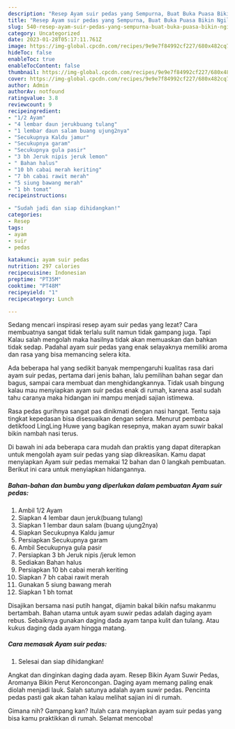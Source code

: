 ```yaml
---
description: "Resep Ayam suir pedas yang Sempurna, Buat Buka Puasa Bikin Ngiler"
title: "Resep Ayam suir pedas yang Sempurna, Buat Buka Puasa Bikin Ngiler"
slug: 540-resep-ayam-suir-pedas-yang-sempurna-buat-buka-puasa-bikin-ngiler
category: Uncategorized
date: 2023-01-28T05:17:11.761Z
image: https://img-global.cpcdn.com/recipes/9e9e7f84992cf227/680x482cq70/ayam-suir-pedas-foto-resep-utama.jpg
hideToc: false
enableToc: true
enableTocContent: false
thumbnail: https://img-global.cpcdn.com/recipes/9e9e7f84992cf227/680x482cq70/ayam-suir-pedas-foto-resep-utama.jpg
cover: https://img-global.cpcdn.com/recipes/9e9e7f84992cf227/680x482cq70/ayam-suir-pedas-foto-resep-utama.jpg
author: Admin
authorAv: notfound
ratingvalue: 3.8
reviewcount: 9
recipeingredient:
- "1/2 Ayam"
- "4 lembar daun jerukbuang tulang"
- "1 lembar daun salam buang ujung2nya"
- "Secukupnya Kaldu jamur"
- "Secukupnya garam"
- "Secukupnya gula pasir"
- "3 bh Jeruk nipis jeruk lemon"
- " Bahan halus"
- "10 bh cabai merah keriting"
- "7 bh cabai rawit merah"
- "5 siung bawang merah"
- "1 bh tomat"
recipeinstructions:

- "Sudah jadi dan siap dihidangkan!"
categories:
- Resep
tags:
- ayam
- suir
- pedas

katakunci: ayam suir pedas 
nutrition: 297 calories
recipecuisine: Indonesian
preptime: "PT35M"
cooktime: "PT48M"
recipeyield: "1"
recipecategory: Lunch

---
```



Sedang mencari inspirasi resep ayam suir pedas yang lezat? Cara membuatnya sangat tidak terlalu sulit namun tidak gampang juga. Tapi Kalau salah mengolah maka hasilnya tidak akan memuaskan dan bahkan tidak sedap. Padahal ayam suir pedas yang enak selayaknya memiliki aroma dan rasa yang bisa memancing selera kita.


Ada beberapa hal yang sedikit banyak mempengaruhi kualitas rasa dari ayam suir pedas, pertama dari jenis bahan, lalu pemilihan bahan segar dan bagus, sampai cara membuat dan menghidangkannya. Tidak usah bingung kalau mau menyiapkan ayam suir pedas enak di rumah, karena asal sudah tahu caranya maka hidangan ini mampu menjadi sajian istimewa.

Rasa pedas gurihnya sangat pas dinikmati dengan nasi hangat. Tentu saja tingkat kepedasan bisa disesuaikan dengan selera. Menurut pembaca detikfood LingLing Huwe yang bagikan resepnya, makan ayam suwir bakal bikin nambah nasi terus.


Di bawah ini ada beberapa cara mudah dan praktis yang dapat diterapkan untuk mengolah ayam suir pedas yang siap dikreasikan. Kamu dapat menyiapkan Ayam suir pedas memakai 12 bahan dan 0 langkah pembuatan. Berikut ini cara untuk menyiapkan hidangannya.

<!--inarticleads1-->

##### Bahan-bahan dan bumbu yang diperlukan dalam pembuatan Ayam suir pedas:

1. Ambil 1/2 Ayam
1. Siapkan 4 lembar daun jeruk(buang tulang)
1. Siapkan 1 lembar daun salam (buang ujung2nya)
1. Siapkan Secukupnya Kaldu jamur
1. Persiapkan Secukupnya garam
1. Ambil Secukupnya gula pasir
1. Persiapkan 3 bh Jeruk nipis /jeruk lemon
1. Sediakan  Bahan halus
1. Persiapkan 10 bh cabai merah keriting
1. Siapkan 7 bh cabai rawit merah
1. Gunakan 5 siung bawang merah
1. Siapkan 1 bh tomat


Disajikan bersama nasi putih hangat, dijamin bakal bikin nafsu makanmu bertambah. Bahan utama untuk ayam suwir pedas adalah daging ayam rebus. Sebaiknya gunakan daging dada ayam tanpa kulit dan tulang. Atau kukus daging dada ayam hingga matang. 

<!--inarticleads2-->

##### Cara memasak Ayam suir pedas:


1. Selesai dan siap dihidangkan!

Angkat dan dinginkan daging dada ayam. Resep Bikin Ayam Suwir Pedas, Aromanya Bikin Perut Keroncongan. Daging ayam memang paling enak diolah menjadi lauk. Salah satunya adalah ayam suwir pedas. Pencinta pedas pasti gak akan tahan kalau melihat sajian ini di rumah. 

Gimana nih? Gampang kan? Itulah cara menyiapkan ayam suir pedas yang bisa kamu praktikkan di rumah. Selamat mencoba!
